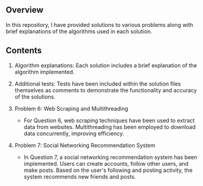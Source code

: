 ## Overview
In this repository, I have provided solutions to various problems along with brief explanations of the algorithms used in each solution.

## Contents
1. Algorithm explanations: Each solution includes a brief explanation of the algorithm implemented.

2. Additional tests: Tests have been included within the solution files themselves as comments to demonstrate the functionality and accuracy of the solutions.

3. Problem 6: Web Scraping and Multithreading
   - For Question 6, web scraping techniques have been used to extract data from websites. Multithreading has been employed to download data concurrently, improving efficiency.

4. Problem 7: Social Networking Recommendation System
   - In Question 7, a social networking recommendation system has been implemented. Users can create accounts, follow other users, and make posts. Based on the user's following and posting activity, the system recommends new friends and posts.

